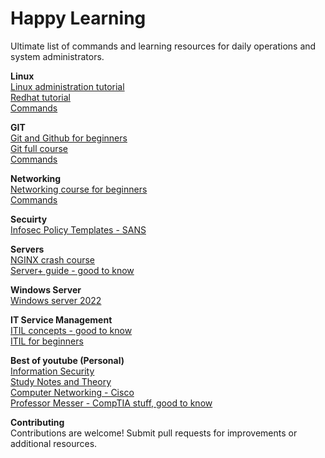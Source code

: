 # Happy Learning
Ultimate list of commands and learning resources for daily operations and system administrators. 

**Linux** <br>
[Linux administration tutorial](https://www.youtube.com/watch?v=aaEoyVIowk8) <br>
[Redhat tutorial](https://www.youtube.com/watch?v=8Q2k1QvhSnc) <br>
[Commands](https://github.com/arunbhimarao/Useful_commands-/blob/main/Linux/Linux_commands.md)

**GIT**<br>
[Git and Github for beginners](https://www.youtube.com/watch?v=RGOj5yH7evk) <br>
[Git full course](https://www.youtube.com/watch?v=akD-DpolilE) <br>
[Commands](https://github.com/arunbhimarao/Useful_commands-/blob/main/GIT/GIT%20Commands.md)

**Networking**<br>
[Networking course for beginners](https://www.youtube.com/watch?v=0uflG0SemyM) <br>
[Commands](https://github.com/arunbhimarao/Useful_commands-/blob/main/Networking/Network%20commands.md)

**Secuirty**<br>
[Infosec Policy Templates - SANS](https://www.sans.org/information-security-policy/)

**Servers**<br>
[NGINX crash course](https://www.youtube.com/watch?v=7VAI73roXaY) <br>
[Server+ guide - good to know](https://www.examguides.com/Serverplus/server-plus.htm)

**Windows Server**<br>
[Windows server 2022](https://www.server-world.info/en/note?os=Windows_Server_2022&p=download)

**IT Service Management** <br>
[ITIL concepts - good to know](https://www.simplilearn.com/itil-key-concepts-and-summary-article) <br>
[ITIL for beginners](https://youtu.be/ocYToLN9vrQ)

**Best of youtube (Personal)** <br> 
[Information Security](https://youtube.com/@PrabhNair1) <br>
[Study Notes and Theory](https://youtube.com/@StudyNotesandTheory) <br> 
[Computer Networking - Cisco](https://youtube.com/@JeremysITLab) <br> 
[Professor Messer - CompTIA stuff, good to know](https://youtube.com/@professormesser)

**Contributing**<br>
Contributions are welcome! Submit pull requests for improvements or additional resources. 
